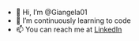 - 👋 Hi, I’m @Giangela01
- 🌱 I’m continuously learning to code
- 📫 You can reach me at [LinkedIn](https://www.linkedin.com/in/g-tianco)

<!---
Giangela01/Giangela01 is a ✨ special ✨ repository because its `README.md` (this file) appears on your GitHub profile.
You can click the Preview link to take a look at your changes.
--->
